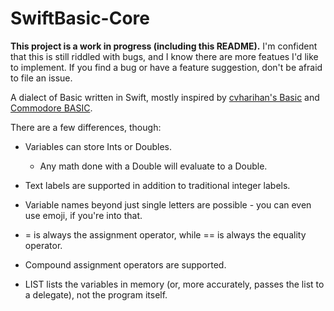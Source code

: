 # SwiftBasic-Core
**This project is a work in progress (including this README).** I'm confident that this is still riddled with bugs, and I know there are more featues I'd like to implement. If you find a bug or have a feature suggestion, don't be afraid to file an issue.

A dialect of Basic written in Swift, mostly inspired by [cvharihan's Basic](https://github.com/cvhariharan/Tiny-Basic) and [Commodore BASIC](https://www.c64-wiki.com/wiki/BASIC).

There are a few differences, though:

* Variables can store Ints or Doubles.
	* Any math done with a Double will evaluate to a Double.

* Text labels are supported in addition to traditional integer labels.

* Variable names beyond just single letters are possible - you can even use emoji, if you're into that.

* = is always the assignment operator, while == is always the equality operator.

* Compound assignment operators are supported.

* LIST lists the variables in memory (or, more accurately, passes the list to a delegate), not the program itself.
